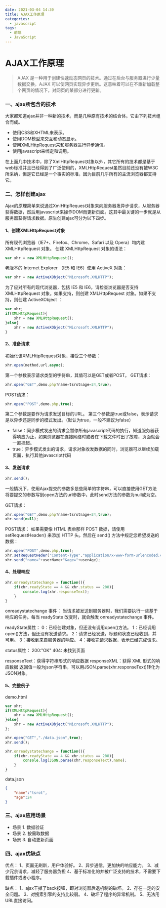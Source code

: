 ```yaml
---
date: 2021-03-04 14:30
title: AJAX工作原理
categories:
  - javascript
tags:
  - 前端
  - JavaScript
---
```



AJAX工作原理
========

> AJAX 是一种用于创建快速动态网页的技术。通过在后台与服务器进行少量数据交换，AJAX 可以使网页实现异步更新。这意味着可以在不重新加载整个网页的情况下，对网页的某部分进行更新。


### 一、ajax所包含的技术

大家都知道ajax并非一种新的技术，而是几种原有技术的结合体。它由下列技术组合而成。

*  使用CSS和XHTML来表示。
* 使用DOM模型来交互和动态显示。
* 使用XMLHttpRequest来和服务器进行异步通信。
* 使用javascript来绑定和调用。

在上面几中技术中，除了XmlHttpRequest对象以外，其它所有的技术都是基于web标准并且已经得到了广泛使用的，XMLHttpRequest虽然目前还没有被W3C所采纳，但是它已经是一个事实的标准，因为目前几乎所有的主流浏览器都支持它。

### 二、怎样创建ajax

Ajax的原理简单来说通过XmlHttpRequest对象来向服务器发异步请求，从服务器获得数据，然后用javascript来操作DOM而更新页面。这其中最关键的一步就是从服务器获得请求数据。原生创建ajax可分为以下四步。

#### 1、创建XMLHttpRequest对象

所有现代浏览器（IE7+、Firefox、Chrome、Safari 以及 Opera）均内建 XMLHttpRequest 对象。
创建 XMLHttpRequest 对象的语法：

```js
var xhr = new XMLHttpRequest();
```

老版本的 Internet Explorer （IE5 和 IE6）使用 ActiveX 对象：

```js
var xhr = new ActiveXObject("Microsoft.XMLHTTP");
```

为了应对所有的现代浏览器，包括 IE5 和 IE6，请检查浏览器是否支持 XMLHttpRequest 对象。如果支持，则创建 XMLHttpRequest 对象。如果不支持，则创建 ActiveXObject ：

```js
var xhr;
if(XMLHttpRequest){
    xhr = new XMLHttpRequest();
}else{
    xhr = new ActiveXObject("Microsoft.XMLHTTP");
}
```

#### 2、准备请求

初始化该XMLHttpRequest对象，接受三个参数：

```js
xhr.open(method,url,async);
```

第一个参数表示请求类型的字符串，其值可以是GET或者POST。
GET请求：

```js
xhr.open("GET",demo.php?name=tsrot&age=24,true);
```

POST请求：

```js
xhr.open("POST",demo.php,true);
```

第二个参数是要作为请求发送目标的URL。
第三个参数是true或false，表示请求是以异步还是同步的模式发出。（默认为true，一般不建议为false）

* false：同步模式发出的请求会暂停所有javascript代码的执行，知道服务器获得响应为止，如果浏览器在连接网络时或者在下载文件时出了故障，页面就会一直挂起。 
* true：异步模式发出的请求，请求对象收发数据的同时，浏览器可以继续加载页面，执行其他javascript代码

#### 3、发送请求

```js
xhr.send();
```

一般情况下，使用Ajax提交的参数多是些简单的字符串，可以直接使用GET方法将要提交的参数写到open方法的url参数中，此时send方法的参数为null或为空。

GET请求：

```js
xhr.open("GET",demo.php?name=tsrot&age=24,true);
xhr.send(null);
```

POST请求：
如果需要像 HTML 表单那样 POST 数据，请使用 setRequestHeader() 来添加 HTTP 头。然后在 send() 方法中规定您希望发送的数据：

```js
xhr.open("POST",demo.php,true);
xhr.setRequestHeder("Content-Type","application/x-www-form-urlencoded;charset=UTF-8");
xhr.send("name="+userName+"&age="+userAge);
```

#### 4、处理响应

```js
xhr.onreadystatechange = function(){
    if(xhr.readyState == 4 && xhr.status == 200){
        console.log(xhr.responseText);
    }
}
```

onreadystatechange 事件：
当请求被发送到服务器时，我们需要执行一些基于响应的任务。每当 readyState 改变时，就会触发 onreadystatechange 事件。

readyState属性：
0：已经创建对象，但还没有调用open()方法。
1：已经调用open()方法，但还没有发送请求。
2：请求已经发送，标题和状态已经收到，并可用。
3：接收到来自服务器的响应。
4：接收完请求数据，表示已经完成请求。

status属性：
200:"OK"
404: 未找到页面

responseText：获得字符串形式的响应数据
responseXML：获得 XML 形式的响应数据
返回值一般为json字符串，可以用JSON.parse(xhr.responseText)转化为JSON对象。

#### 5、完整例子

demo.html

```js
var xhr;
if(XMLHttpRequest){
    xhr = new XMLHttpRequest();
}else{
    xhr = new ActiveXObject("Microsoft.XMLHTTP");
};

xhr.open("GET","./data.json",true);
xhr.send();

xhr.onreadystatechange = function(){
    if(xhr.readyState == 4 && xhr.status == 200){
        console.log(JSON.parse(xhr.responseText).name);
    }
}
```

data.json

``` json
{
    "name":"tsrot",
    "age":24
}
```

### 三、ajax应用场景

* 场景 1. 数据验证
* 场景 2. 按需取数据
* 场景 3. 自动更新页面

### 四、ajax优缺点

优点：
1、页面无刷新，用户体验好。
2、异步通信，更加快的响应能力。
3、减少冗余请求，减轻了服务器负担
4、基于标准化的并被广泛支持的技术，不需要下载插件或者小程序。

缺点：
1、ajax干掉了back按钮，即对浏览器后退机制的破坏。
2、存在一定的安全问题。
3、对搜索引擎的支持比较弱。
4、破坏了程序的异常机制。
5、无法用URL直接访问。
